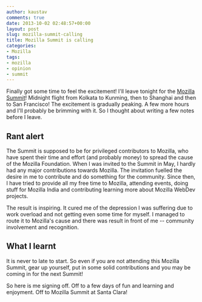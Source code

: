 ```yaml
---
author: kaustav
comments: true
date: 2013-10-02 02:48:57+00:00
layout: post
slug: mozilla-summit-calling
title: Mozilla Summit is calling
categories:
- Mozilla
tags:
- mozilla
- opinion
- summit
---
```


Finally got some time to feel the excitement! I'll leave tonight for the [Mozilla Summit](http://summit.mozilla.org/)! Midnight flight from Kolkata to Kunming, then to Shanghai and then to San Francisco! The excitement is gradually peaking. A few more hours and I'll probably be brimming with it. So I thought about writing a few notes before I leave.<!-- more -->



## Rant alert



The Summit is supposed to be for privileged contributors to Mozilla, who have spent their time and effort (and probably money) to spread the cause of the Mozilla Foundation. When I was invited to the Summit in May, I hardly had any major contributions towards Mozilla. The invitation fuelled the desire in me to contribute and do something for the community. Since then, I have tried to provide all my free time to Mozilla, attending events, doing stuff for Mozilla India and contributing learning more about Mozilla WebDev projects.

The result is inspiring. It cured me of the depression I was suffering due to work overload and not getting even some time for myself. I managed to route it to Mozilla's cause and there was result in front of me -- community involvement and recognition.



## What I learnt



It is never to late to start. So even if you are not attending this Mozilla Summit, gear up yourself, put in some solid contributions and you may be coming in for the next Summit!

So here is me signing off. Off to a few days of fun and learning and enjoyment. Off to Mozilla Summit at Santa Clara!

